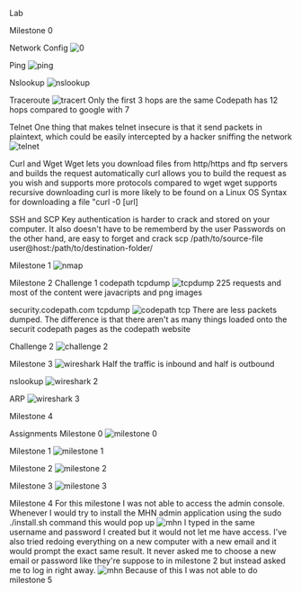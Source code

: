 Lab

Milestone 0

Network Config
![0](https://user-images.githubusercontent.com/37943892/40754059-0f8a0442-642c-11e8-8ea2-e68b54af30ba.PNG)

Ping
![ping](https://user-images.githubusercontent.com/37943892/40754093-431d2a96-642c-11e8-9135-05520bc49f45.PNG)

Nslookup
![nslookup](https://user-images.githubusercontent.com/37943892/40754331-b301104c-642d-11e8-8b13-6765608a01bb.PNG)

Traceroute
![tracert](https://user-images.githubusercontent.com/37943892/40754671-3f7ea34e-642f-11e8-8deb-f950c5c70acb.PNG)
Only the first 3 hops are the same 
Codepath has 12 hops compared to google with 7

Telnet
One thing that makes telnet insecure is that it send packets in plaintext, which could be easily intercepted by a hacker sniffing the network
![telnet](https://user-images.githubusercontent.com/37943892/40814132-4bf4e51a-64f3-11e8-9b5a-f02c27b0f8f0.PNG)

Curl and Wget
Wget lets you download files from http/https and ftp servers and builds the request automatically
curl allows you to build the request as you wish and supports more protocols compared to wget
wget supports recursive downloading
curl is more likely to be found on a Linux OS
Syntax for downloading a file "curl -0 [url]

SSH and SCP
Key authentication is harder to crack and stored on your computer. It also doesn't have to be rememberd by the user
Passwords on the other hand, are easy to forget and crack
scp /path/to/source-file user@host:/path/to/destination-folder/

Milestone 1
![nmap](https://user-images.githubusercontent.com/37943892/40814789-4d669c5a-64f7-11e8-854d-98369e723f3c.PNG)

Milestone 2
Challenge 1
codepath tcpdump
![tcpdump](https://user-images.githubusercontent.com/37943892/40815630-9dc650d2-64fc-11e8-9130-c221d76c2bc7.PNG)
225 requests and most of the content were javacripts and png images

security.codepath.com tcpdump
![codepath tcp](https://user-images.githubusercontent.com/37943892/40815802-d5946444-64fd-11e8-96b6-71f635dd9575.PNG)
There are less packets dumped. The difference is that there aren't as many things loaded onto the securit codepath pages as the codepath website

Challenge 2
![challenge 2](https://user-images.githubusercontent.com/37943892/40815930-c771ecfa-64fe-11e8-98e7-1e687d326f8a.PNG)

Milestone 3
![wireshark](https://user-images.githubusercontent.com/37943892/40817068-3446b35a-6505-11e8-9ef9-ba3a2e6c0ecc.PNG)
Half the traffic is inbound and half is outbound
 
nslookup
![wireshark 2](https://user-images.githubusercontent.com/37943892/40817200-ffeba77c-6505-11e8-85a1-c72746c46120.PNG)

ARP
![wireshark 3](https://user-images.githubusercontent.com/37943892/40817239-379049b2-6506-11e8-9052-fefcfad331c6.PNG)

Milestone 4


Assignments
Milestone 0
![milestone 0](https://user-images.githubusercontent.com/37943892/40677573-e6f39574-6332-11e8-941c-a6afd80b0117.PNG)

Milestone 1
![milestone 1](https://user-images.githubusercontent.com/37943892/40696221-caa1043c-6379-11e8-9161-0450aea0e12f.PNG)

Milestone 2
![milestone 2](https://user-images.githubusercontent.com/37943892/40696266-0396a7d8-637a-11e8-8b4b-a233279ad8d0.PNG)

Milestone 3
![milestone 3](https://user-images.githubusercontent.com/37943892/40696749-f2c3d9e2-637b-11e8-8649-aaab0a34d1c4.PNG)

Milestone 4
For this milestone I was not able to access the admin console. 
Whenever I would try to install the MHN admin application using the sudo ./install.sh command this would pop up
![mhn](https://user-images.githubusercontent.com/37943892/40881339-b9d680e4-6678-11e8-8ff7-519529abf747.PNG)
I typed in the same username and password I created but it would not let me have access. I've also tried redoing everything on a new computer with a new email and it would prompt the exact same result. It never asked me to choose a new email or password like they're suppose to in milestone 2 but instead asked me to log in right away.
![mhn](https://user-images.githubusercontent.com/37943892/40881367-951bcec0-6679-11e8-9d61-6ad80b01556e.JPG)
Because of this I was not able to do milestone 5

